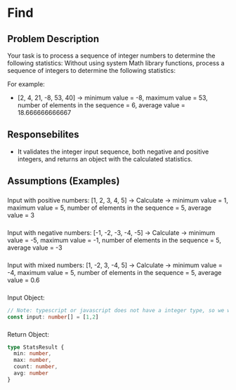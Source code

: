 # Find

Problem Description
---
Your task is to process a sequence of integer numbers to determine the following statistics: Without using system Math library functions, process a sequence of integers to determine the following statistics:

For example: 
  - \[2, 4, 21, -8, 53, 40\] -> minimum value = -8, maximum value = 53, number of elements in the sequence = 6, average value = 18.666666666667

Responsebilites
---
- It validates the integer input sequence, both negative and positive integers, and returns an object with the calculated statistics.

Assumptions (Examples)
---

###
Input with positive numbers:
  \[1, 2, 3, 4, 5\] -> Calculate -> minimum value = 1, maximum value = 5, number of elements in the sequence = 5, average value = 3
###
Input with negative numbers:
  \[-1, -2, -3, -4, -5\] -> Calculate -> minimum value = -5, maximum value = -1, number of elements in the sequence = 5, average value = -3
###
Input with mixed numbers:
  \[1, -2, 3, -4, 5\] -> Calculate -> minimum value = -4, maximum value = 5, number of elements in the sequence = 5, average value = 0.6

###
###
Input Object:
``` typescript
// Note: typescript or javascript does not have a integer type, so we will consider the number type as an integer for now.
const input: number[] = [1,2]
```
###
Return Object:
``` typescript
type StatsResult {
  min: number,
  max: number, 
  count: number,
  avg: number
}
```
